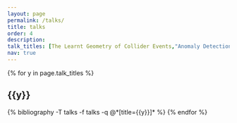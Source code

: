 ```yaml
---
layout: page
permalink: /talks/
title: talks
order: 4
description:
talk_titles: [The Learnt Geometry of Collider Events,"Anomaly Detection: CWoLa Hunting"]
nav: true
---
```


<div class="talks">

{% for y in page.talk_titles %}
  <h2 class="talk_topic">{{y}}</h2>
      {% bibliography -T talks -f talks -q @*[title={{y}}]* %}
          {% endfor %}

</div>